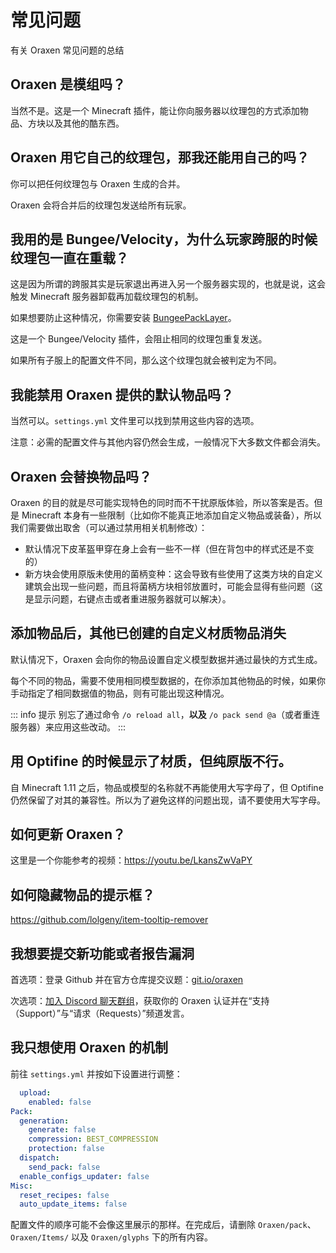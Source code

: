 # 常见问题
有关 Oraxen 常见问题的总结

## Oraxen 是模组吗？

当然不是。这是一个 Minecraft 插件，能让你向服务器以纹理包的方式添加物品、方块以及其他的酷东西。

## Oraxen 用它自己的纹理包，那我还能用自己的吗？

你可以把任何纹理包与 Oraxen 生成的合并。

Oraxen 会将合并后的纹理包发送给所有玩家。

## 我用的是 Bungee/Velocity，为什么玩家跨服的时候纹理包一直在重载？

这是因为所谓的跨服其实是玩家退出再进入另一个服务器实现的，也就是说，这会触发 Minecraft 服务器卸载再加载纹理包的机制。

如果想要防止这种情况，你需要安装 [BungeePackLayer](https://www.spigotmc.org/resources/%E2%9C%82%EF%B8%8F-bungee-pack-layer-optimize-resource-pack-sending.94978/)。

这是一个 Bungee/Velocity 插件，会阻止相同的纹理包重复发送。

如果所有子服上的配置文件不同，那么这个纹理包就会被判定为不同。

## 我能禁用 Oraxen 提供的默认物品吗？

当然可以。`settings.yml` 文件里可以找到禁用这些内容的选项。

注意：必需的配置文件与其他内容仍然会生成，一般情况下大多数文件都会消失。

## Oraxen 会替换物品吗？

Oraxen 的目的就是尽可能实现特色的同时而不干扰原版体验，所以答案是否。但是 Minecraft 本身有一些限制（比如你不能真正地添加自定义物品或装备），所以我们需要做出取舍（可以通过禁用相关机制修改）：
* 默认情况下皮革盔甲穿在身上会有一些不一样（但在背包中的样式还是不变的）
* 新方块会使用原版未使用的菌柄变种：这会导致有些使用了这类方块的自定义建筑会出现一些问题，而且将菌柄方块相邻放置时，可能会显得有些问题（这是显示问题，右键点击或者重进服务器就可以解决）。

## 添加物品后，其他已创建的自定义材质物品消失

默认情况下，Oraxen 会向你的物品设置自定义模型数据并通过最快的方式生成。

每个不同的物品，需要不使用相同模型数据的，在你添加其他物品的时候，如果你手动指定了相同数据值的物品，则有可能出现这种情况。

::: info 提示
别忘了通过命令 `/o reload all`，**以及** `/o pack send @a`（或者重连服务器）来应用这些改动。
:::

## 用 Optifine 的时候显示了材质，但纯原版不行。

自 Minecraft 1.11 之后，物品或模型的名称就不再能使用大写字母了，但 Optifine 仍然保留了对其的兼容性。所以为了避免这样的问题出现，请不要使用大写字母。

## 如何更新 Oraxen？

这里是一个你能参考的视频：https://youtu.be/LkansZwVaPY

## 如何隐藏物品的提示框？

https://github.com/lolgeny/item-tooltip-remover

## 我想要提交新功能或者报告漏洞

首选项：登录 Github 并在官方仓库提交议题：[git.io/oraxen](https://github.com/Th0rgal/Oraxen)

次选项：[加入 Discord 聊天群组](https://discord.gg/4Qk5kBT9UX)，获取你的 Oraxen 认证并在“支持（Support）”与“请求（Requests）”频道发言。

## 我只想使用 Oraxen 的机制

前往 `settings.yml` 并按如下设置进行调整：

```YAML
  upload:
    enabled: false
Pack:
  generation:
    generate: false
    compression: BEST_COMPRESSION
    protection: false
  dispatch:
    send_pack: false
  enable_configs_updater: false
Misc:
  reset_recipes: false
  auto_update_items: false
```

配置文件的顺序可能不会像这里展示的那样。在完成后，请删除 `Oraxen/pack`、`Oraxen/Items/` 以及 `Oraxen/glyphs` 下的所有内容。